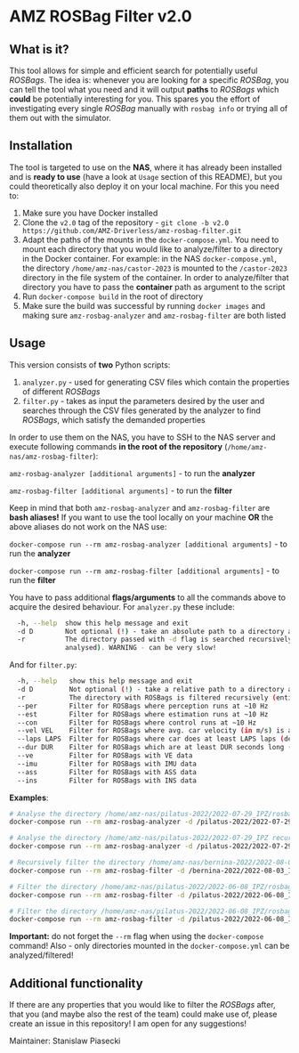 # AMZ ROSBag Filter v2.0

## What is it?

This tool allows for simple and efficient search for potentially useful _ROSBags_. The idea is: whenever you are looking for a specific _ROSBag_, you can tell the tool what you need and it will output **paths** to _ROSBags_ which **could** be potentially interesting for you. This spares you the effort of investigating every single _ROSBag_ manually with `rosbag info` or trying all of them out with the simulator.

## Installation

The tool is targeted to use on the **NAS**, where it has already been installed and is **ready to use** (have a look at `Usage` section of this README), but you could theoretically also deploy it on your local machine. For this you need to:

1. Make sure you have Docker installed
2. Clone the `v2.0` tag of the repository - `git clone -b v2.0 https://github.com/AMZ-Driverless/amz-rosbag-filter.git`
3. Adapt the paths of the mounts in the `docker-compose.yml`. You need to mount each directory that you would like to analyze/filter to a directory in the Docker container. For example: in the NAS `docker-compose.yml`, the directory `/home/amz-nas/castor-2023` is mounted to the `/castor-2023` directory in the file system of the container. In order to analyze/filter that directory you have to pass the **container** path as argument to the script
4. Run `docker-compose build` in the root of directory
5. Make sure the build was successful by running `docker images` and making sure `amz-rosbag-analyzer` and `amz-rosbag-filter` are both listed

## Usage

This version consists of **two** Python scripts:

1. `analyzer.py` - used for generating CSV files which contain the properties of different _ROSBags_
2. `filter.py` - takes as input the parameters desired by the user and searches through the CSV files generated by the analyzer to find _ROSBags_, which satisfy the demanded properties

In order to use them on the NAS, you have to SSH to the NAS server and execute following commands **in the root of the repository** (`/home/amz-nas/amz-rosbag-filter`):

`amz-rosbag-analyzer [additional arguments]` - to run the **analyzer**

`amz-rosbag-filter [additional arguments]` - to run the **filter**

Keep in mind that both `amz-rosbag-analyzer` and `amz-rosbag-filter` are **bash aliases!** If you want to use the tool locally on your machine **OR** the above aliases do not work on the NAS use:

`docker-compose run --rm amz-rosbag-analyzer [additional arguments]` - to run the **analyzer**

`docker-compose run --rm amz-rosbag-filter [additional arguments]` - to run the **filter**

You have to pass additional **flags/arguments** to all the commands above to acquire the desired behaviour.
For `analyzer.py` these include:

```bash
  -h, --help  show this help message and exit
  -d D        Not optional (!) - take an absolute path to a directory and analyses all ROSBags within it
  -r          The directory passed with -d flag is searched recursively (entire file tree starting at given path is
              analysed). WARNING - can be very slow!
```

And for `filter.py`:

```bash
  -h, --help   show this help message and exit
  -d D         Not optional (!) - take a relative path to a directory and analyses all ROSBags within it
  -r           The directory with ROSBags is filtered recursively (entire file tree starting at given path is filtered)
  --per        Filter for ROSBags where perception runs at ~10 Hz
  --est        Filter for ROSBags where estimation runs at ~10 Hz
  --con        Filter for ROSBags where control runs at ~10 Hz
  --vel VEL    Filter for ROSBags where avg. car velocity (in m/s) is at least VEL (default: 1)
  --laps LAPS  Filter for ROSBags where car does at least LAPS laps (default: 0)
  --dur DUR    Filter for ROSBags which are at least DUR seconds long (default: 60)
  --ve         Filter for ROSBags with VE data
  --imu        Filter for ROSBags with IMU data
  --ass        Filter for ROSBags with ASS data
  --ins        Filter for ROSBags with INS data
```

**Examples**:

```bash
# Analyse the directory /home/amz-nas/pilatus-2022/2022-07-29_IPZ/rosbags-small to create the rosbag_analysis.csv file used by filter
docker-compose run --rm amz-rosbag-analyzer -d /pilatus-2022/2022-07-29_IPZ/rosbags-small

# Analyse the directory /home/amz-nas/pilatus-2022/2022-07-29_IPZ recursively and create rosbag_analysis.csv in each encountered directory
docker-compose run --rm amz-rosbag-analyzer -d /pilatus-2022/2022-07-29_IPZ -r

# Recursively filter the directory /home/amz-nas/bernina-2022/2022-08-03_IPZ for ROSBags where perception and control run at ~10 Hz, avg. velocity is equal to at least 2m/s and the duration is at least 90 seconds.
docker-compose run --rm amz-rosbag-filter -d /bernina-2022/2022-08-03_IPZ -r --per --con --vel 2 --dur 90

# Filter the directory /home/amz-nas/pilatus-2022/2022-06-08_IPZ/rosbags for ROSBags where estimation runs at ~10 Hz and the car does at least 2 laps.
docker-compose run --rm amz-rosbag-filter -d /pilatus-2022/2022-06-08_IPZ/rosbags --con --laps 2

# Filter the directory /home/amz-nas/pilatus-2022/2022-06-08_IPZ/rosbags recursively for ROSBags where estimation runs at ~10 Hz and VE and INS data is present
docker-compose run --rm amz-rosbag-filter -d /pilatus-2022/2022-06-08_IPZ/rosbags -r --est --ve --ins
```

**Important:** do not forget the `--rm` flag when using the `docker-compose` command! Also - only directories mounted in the `docker-compose.yml` can be analyzed/filtered!

## Additional functionality

If there are any properties that you would like to filter the _ROSBags_ after, that you (and maybe also the rest of the team) could make use of, please create an issue in this repository! I am open for any suggestions!

Maintainer: Stanislaw Piasecki
